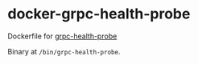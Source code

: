 # docker-grpc-health-probe

Dockerfile for [grpc-health-probe](https://github.com/grpc-ecosystem/grpc-health-probe/)

Binary at `/bin/grpc-health-probe`.
